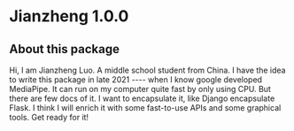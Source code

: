 # Jianzheng 1.0.0

## About this package

Hi, I am Jianzheng Luo. A middle school student from China. I have the idea to write this package in late 2021 ---- when I know google developed MediaPipe. It can run on my computer quite fast by only using CPU. But there are few docs of it. I want to encapsulate it, like Django encapsulate Flask. I think I will enrich it with some fast-to-use APIs and some graphical tools. Get ready for it!